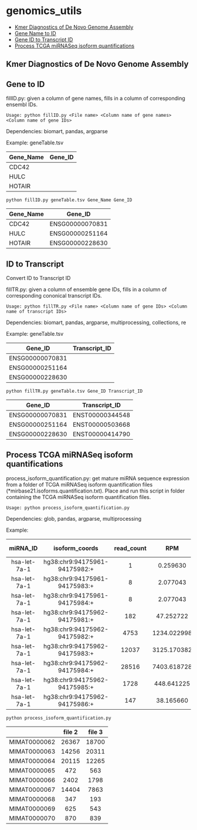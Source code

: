 # genomics_utils
- [Kmer Diagnostics of De Novo Genome Assembly](#kmer-diagnostics-of-de-novo-genome-assembly)
- [Gene Name to ID](#gene-to-id)
- [Gene ID to Transcript ID](#id-to-transcript)
- [Process TCGA miRNASeq isoform quantifications](#process-tcga-mirnaseq-isoform-quantifications)

## Kmer Diagnostics of De Novo Genome Assembly

## Gene to ID

fillID.py: given a column of gene names, fills in a column of corresponding ensembl IDs.
```
Usage: python fillID.py <File name> <Column name of gene names> <Column name of gene IDs>
```

Dependencies: biomart, pandas, argparse

Example: geneTable.tsv

| Gene_Name     | Gene_ID        |
| ------------- |:-------------:|
| CDC42      |  |
| HULC     |      |
| HOTAIR |      |

```
python fillID.py geneTable.tsv Gene_Name Gene_ID
```

| Gene_Name     | Gene_ID      |
| ------------- |:-------------:|
| CDC42      | ENSG00000070831 |
| HULC       |  ENSG00000251164  |
| HOTAIR     |  ENSG00000228630    |

## ID to Transcript
Convert ID to Transcript ID

fillTR.py: given a column of ensemble gene IDs, fills in a column of corresponding cononical transcript IDs.

```
Usage: python fillTR.py <File name> <Column name of gene IDs> <Column name of transcript IDs>
```

Dependencies: biomart, pandas, argparse, multiprocessing, collections, re

Example: geneTable.tsv

| Gene_ID     | Transcript_ID   |
| ------------- |:-------------:|
| ENSG00000070831      |  |
| ENSG00000251164     |      |
| ENSG00000228630 |      |
```
python fillTR.py geneTable.tsv Gene_ID Transcript_ID
```

| Gene_ID     | Transcript_ID      |
| :-------------: |:-------------:|
| ENSG00000070831      | ENST00000344548 |
| ENSG00000251164       |  ENST00000503668  |
| ENSG00000228630     |  ENST00000414790    |


## Process TCGA miRNASeq isoform quantifications

process_isoform_quantification.py: get mature miRNA sequence expression from a folder of TCGA miRNASeq isoform quantification files (*mirbase21.isoforms.quantification.txt). Place and run this script in folder containing the TCGA miRNASeq isoform quantification files.

```
Usage: python process_isoform_quantification.py
```

Dependencies: glob, pandas, argparse, multiprocessing

Example:

|miRNA_ID|isoform_coords|read_count|RPM|cross-mapped|miRNA_region|
| :-------: |:--------:|:---------:|:--------:|:---------:|:--------:|
|hsa-let-7a-1|hg38:chr9:94175961-94175982:+|1|0.259630|N|mature,MIMAT0000062|
|hsa-let-7a-1|hg38:chr9:94175961-94175983:+|8|2.077043|N|mature,MIMAT0000062|
|hsa-let-7a-1|hg38:chr9:94175961-94175984:+|8|2.077043|N|mature,MIMAT0000062|
|hsa-let-7a-1|hg38:chr9:94175962-94175981:+|182|47.252722|N|mature,MIMAT0000062|
|hsa-let-7a-1|hg38:chr9:94175962-94175982:+|4753|1234.022998|N|mature,MIMAT0000062|
|hsa-let-7a-1|hg38:chr9:94175962-94175983:+|12037|3125.170382|N|mature,MIMAT0000062|
|hsa-let-7a-1|hg38:chr9:94175962-94175984:+|28516|7403.618728|N|mature,MIMAT0000062|
|hsa-let-7a-1|hg38:chr9:94175962-94175985:+|1728|448.641225|N|mature,MIMAT0000062|
|hsa-let-7a-1|hg38:chr9:94175962-94175986:+|147|38.165660|N|mature,MIMAT0000062|
```
python process_isoform_quantification.py
```
||file 2|file 3|
| :-------: |:--------:|:---------:|
|MIMAT0000062|26367|18700|20404|
|MIMAT0000063|14256|20311|8296|
|MIMAT0000064|20115|12265|9691|
|MIMAT0000065|472|563|519|
|MIMAT0000066|2402|1798|2309|
|MIMAT0000067|14404|7863|11078|
|MIMAT0000068|347|193|213|
|MIMAT0000069|625|543|713|
|MIMAT0000070|870|839|1354|
